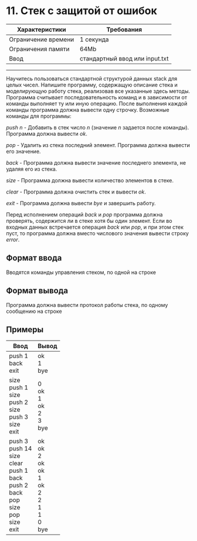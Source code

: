 # 11. Стек с защитой от ошибок

|Характеристики|Требования|
|---|---|
|Ограничение времени|1 секунда|
|Ограничения памяти|64Mb|
|Ввод|стандартный ввод или input.txt|
---
Научитесь пользоваться стандартной структурой данных stack для целых чисел. Напишите программу, содержащую описание стека и моделирующую работу стека, реализовав все указанные здесь методы. Программа считывает последовательность команд и в зависимости от команды выполняет ту или иную операцию. После выполнения каждой команды программа должна вывести одну строчку. Возможные команды для программы:

*push n* - Добавить в стек число *n* (значение *n* задается после команды). Программа должна вывести *ok*.

*pop* - Удалить из стека последний элемент. Программа должна вывести его значение.

*back* - Программа должна вывести значение последнего элемента, не удаляя его из стека.

*size* - Программа должна вывести количество элементов в стеке.

*clear* - Программа должна очистить стек и вывести *ok*.

*exit* - Программа должна вывести *bye* и завершить работу.

Перед исполнением операций *back* и *pop* программа должна проверять, содержится ли в стеке хотя бы один элемент. Если во входных данных встречается операция *back* или *pop*, и при этом стек пуст, то программа должна вместо числового значения вывести строку *error*.

## Формат ввода

Вводятся команды управления стеком, по одной на строке

## Формат вывода

Программа должна вывести протокол работы стека, по одному сообщению на строке

## Примеры

|Ввод|Вывод|
|---|---|
|push 1<br>back<br>exit|ok<br>1<br>bye|
|size<br>push 1<br>size<br>push 2<br>size<br>push 3<br>size<br>exit|0<br>ok<br>1<br>ok<br>2<br>3<br>bye|
|push 3<br>push 14<br>size<br>clear<br>push 1<br>back<br>push 2<br>back<br>pop<br>size<br>pop<br>size<br>exit|ok<br>ok<br>2<br>ok<br>ok<br>1<br>ok<br>2<br>2<br>1<br>1<br>0<br>bye|
